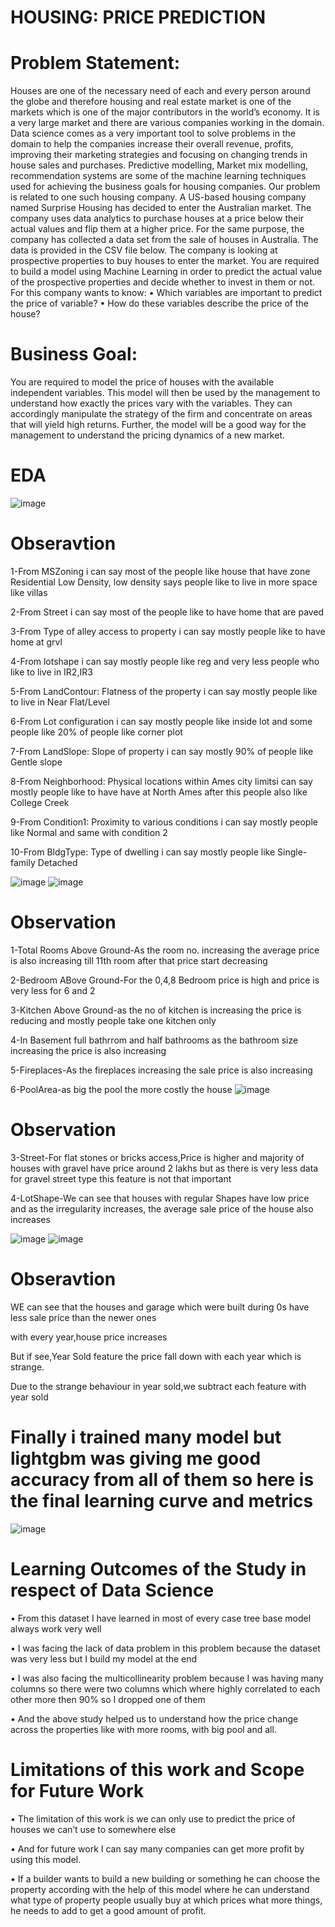 
# HOUSING: PRICE PREDICTION
# Problem Statement:
Houses are one of the necessary need of each and every person around the globe and therefore housing and real estate market is one of the markets which is one of the major contributors in the world’s economy. It is a very large market and there are various companies working in the domain. Data science comes as a very important tool to solve problems in the domain to help the companies increase their overall revenue, profits, improving their marketing strategies and focusing on changing trends in house sales and purchases. Predictive modelling, Market mix modelling, recommendation systems are some of the machine learning techniques used for achieving the business goals for housing companies. Our problem is related to one such housing company. A US-based housing company named Surprise Housing has decided to enter the Australian market. The company uses data analytics to purchase houses at a price below their actual values and flip them at a higher price. For the same purpose, the company has collected a data set from the sale of houses in Australia. The data is provided in the CSV file below. The company is looking at prospective properties to buy houses to enter the market. You are required to build a model using Machine Learning in order to predict the actual value of the prospective properties and decide whether to invest in them or not. For this company wants to know: • Which variables are important to predict the price of variable? • How do these variables describe the price of the house?

# Business Goal:
You are required to model the price of houses with the available independent variables. This model will then be used by the management to understand how exactly the prices vary with the variables. They can accordingly manipulate the strategy of the firm and concentrate on areas that will yield high returns. Further, the model will be a good way for the management to understand the pricing dynamics of a new market.

# EDA
![image](https://user-images.githubusercontent.com/78307104/132952323-5ed08176-8aaa-4279-9cc5-28ae1f99c013.png)

# Obseravtion

1-From MSZoning i can say most of the people like house that have zone Residential Low Density, low density says people like to live in more space like villas

2-From Street i can say most of the people like to have home that are paved

3-From Type of alley access to property i can say mostly people like to have home at grvl

4-From lotshape i can say mostly people like reg and very less people who like to live in IR2,IR3

5-From LandContour: Flatness of the property i can say mostly people like to live in Near Flat/Level

6-From Lot configuration i can say mostly people like inside lot and some people like 20% of people like corner plot

7-From LandSlope: Slope of property i can say mostly 90% of people like Gentle slope

8-From Neighborhood: Physical locations within Ames city limitsi can say mostly people like to have have at North Ames after this people also like College Creek

9-From Condition1: Proximity to various conditions i can say mostly people like Normal and same with condition 2

10-From BldgType: Type of dwelling i can say mostly people like Single-family Detached


![image](https://user-images.githubusercontent.com/78307104/132952375-aab283ab-0a62-41c5-a227-6c81a62e122f.png)
![image](https://user-images.githubusercontent.com/78307104/132952418-d15e716e-cd7d-470d-af79-f1a86354f81f.png)
# Observation

1-Total Rooms Above Ground-As the room no. increasing the average price is also increasing till 11th room after that price start decreasing

2-Bedroom ABove Ground-For the 0,4,8 Bedroom price is high and price is very less for 6 and 2

3-Kitchen Above Ground-as the no of kitchen is increasing the price is reducing and mostly people take one kitchen only

4-In Basement full bathrrom and half bathrooms as the bathroom size increasing the price is also increasing

5-Fireplaces-As the fireplaces increasing the sale price is also increasing

6-PoolArea-as big the pool the more costly the house
![image](https://user-images.githubusercontent.com/78307104/132952450-38c37613-58a0-490e-86de-003154ed254f.png)
# Observation
3-Street-For flat stones or bricks access,Price is higher and majority of houses with gravel have price around 2 lakhs but as there is very less data for gravel street type this feature is not that important

4-LotShape-We can see that houses with regular Shapes have low price and as the irregularity increases, the average sale price of the house also increases

![image](https://user-images.githubusercontent.com/78307104/132952482-07f570e9-aae3-4441-ad83-0a92ffcc6942.png)
![image](https://user-images.githubusercontent.com/78307104/132952492-1f9337e2-d76f-4211-b0fd-d298ebb93d84.png)
# Obseravtion
WE can see that the houses and garage which were built during 0s have less sale price than the newer ones

with every year,house price increases

But if see,Year Sold feature the price fall down with each year which is strange.

Due to the strange behaviour in year sold,we subtract each feature with year sold

# Finally i trained many model but lightgbm was giving me good accuracy from all of them so here is the final learning curve and metrics

![image](https://user-images.githubusercontent.com/78307104/132952610-f082d1b2-d21b-484b-863c-aa8e5544bb9c.png)

# Learning Outcomes of the Study in respect of Data Science

• From this dataset I have learned in most of every case tree base model always work very well 

• I was facing the lack of data problem in this problem because the dataset was very less but I build my model at the end 

• I was also facing the multicollinearity problem because I was having many columns so there were two columns which where highly correlated to each other more then 90% so I dropped one of them 

• And the above study helped us to understand how the price change across the properties like with more rooms, with big pool and all.

# Limitations of this work and Scope for Future Work

• The limitation of this work is we can only use to predict the price of houses we can’t use to somewhere else

• And for future work I can say many companies can get more profit by using this model.

• If a builder wants to build a new building or something he can choose the property according with the help of this model where he can understand what type of property people usually buy at which prices what more things, he needs to add to get a good amount of profit.
